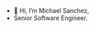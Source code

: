 - 👋 Hi, I’m Michael Sanchez, 
- Senior Software Engineer.

<!---
mfsa93/mfsa93 is a ✨ special ✨ repository because its `README.md` (this file) appears on your GitHub profile.
You can click the Preview link to take a look at your changes.
--->
